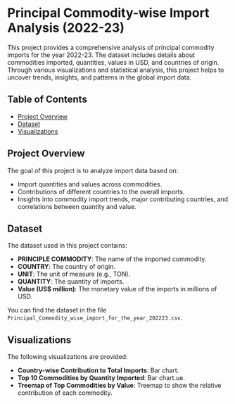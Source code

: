 # Principal Commodity-wise Import Analysis (2022-23)

This project provides a comprehensive analysis of principal commodity imports for the year 2022-23. The dataset includes details about commodities imported, quantities, values in USD, and countries of origin. Through various visualizations and statistical analysis, this project helps to uncover trends, insights, and patterns in the global import data.

## Table of Contents
- [Project Overview](#project-overview)
- [Dataset](#dataset)
- [Visualizations](#visualizations)

## Project Overview
The goal of this project is to analyze import data based on:
- Import quantities and values across commodities.
- Contributions of different countries to the overall imports.
- Insights into commodity import trends, major contributing countries, and correlations between quantity and value.

## Dataset
The dataset used in this project contains:
- **PRINCIPLE COMMODITY**: The name of the imported commodity.
- **COUNTRY**: The country of origin.
- **UNIT**: The unit of measure (e.g., TON).
- **QUANTITY**: The quantity of imports.
- **Value (US$ million)**: The monetary value of the imports in millions of USD.

You can find the dataset in the file `Principal_Commodity_wise_import_for_the_year_202223.csv`.

## Visualizations
The following visualizations are provided:
- **Country-wise Contribution to Total Imports**: Bar chart.
- **Top 10 Commodities by Quantity Imported**: Bar chart.ue.
- **Treemap of Top Commodities by Value**: Treemap to show the relative contribution of each commodity.
